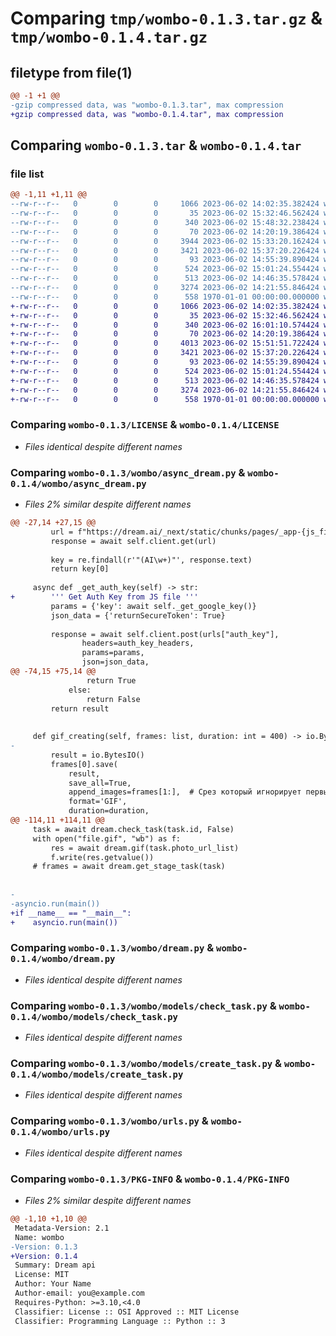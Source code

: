 # Comparing `tmp/wombo-0.1.3.tar.gz` & `tmp/wombo-0.1.4.tar.gz`

## filetype from file(1)

```diff
@@ -1 +1 @@
-gzip compressed data, was "wombo-0.1.3.tar", max compression
+gzip compressed data, was "wombo-0.1.4.tar", max compression
```

## Comparing `wombo-0.1.3.tar` & `wombo-0.1.4.tar`

### file list

```diff
@@ -1,11 +1,11 @@
--rw-r--r--   0        0        0     1066 2023-06-02 14:02:35.382424 wombo-0.1.3/LICENSE
--rw-r--r--   0        0        0       35 2023-06-02 15:32:46.562424 wombo-0.1.3/README.md
--rw-r--r--   0        0        0      340 2023-06-02 15:48:32.238424 wombo-0.1.3/pyproject.toml
--rw-r--r--   0        0        0       70 2023-06-02 14:20:19.386424 wombo-0.1.3/wombo/__init__.py
--rw-r--r--   0        0        0     3944 2023-06-02 15:33:20.162424 wombo-0.1.3/wombo/async_dream.py
--rw-r--r--   0        0        0     3421 2023-06-02 15:37:20.226424 wombo-0.1.3/wombo/dream.py
--rw-r--r--   0        0        0       93 2023-06-02 14:55:39.890424 wombo-0.1.3/wombo/models/__init__.py
--rw-r--r--   0        0        0      524 2023-06-02 15:01:24.554424 wombo-0.1.3/wombo/models/check_task.py
--rw-r--r--   0        0        0      513 2023-06-02 14:46:35.578424 wombo-0.1.3/wombo/models/create_task.py
--rw-r--r--   0        0        0     3274 2023-06-02 14:21:55.846424 wombo-0.1.3/wombo/urls.py
--rw-r--r--   0        0        0      558 1970-01-01 00:00:00.000000 wombo-0.1.3/PKG-INFO
+-rw-r--r--   0        0        0     1066 2023-06-02 14:02:35.382424 wombo-0.1.4/LICENSE
+-rw-r--r--   0        0        0       35 2023-06-02 15:32:46.562424 wombo-0.1.4/README.md
+-rw-r--r--   0        0        0      340 2023-06-02 16:01:10.574424 wombo-0.1.4/pyproject.toml
+-rw-r--r--   0        0        0       70 2023-06-02 14:20:19.386424 wombo-0.1.4/wombo/__init__.py
+-rw-r--r--   0        0        0     4013 2023-06-02 15:51:51.722424 wombo-0.1.4/wombo/async_dream.py
+-rw-r--r--   0        0        0     3421 2023-06-02 15:37:20.226424 wombo-0.1.4/wombo/dream.py
+-rw-r--r--   0        0        0       93 2023-06-02 14:55:39.890424 wombo-0.1.4/wombo/models/__init__.py
+-rw-r--r--   0        0        0      524 2023-06-02 15:01:24.554424 wombo-0.1.4/wombo/models/check_task.py
+-rw-r--r--   0        0        0      513 2023-06-02 14:46:35.578424 wombo-0.1.4/wombo/models/create_task.py
+-rw-r--r--   0        0        0     3274 2023-06-02 14:21:55.846424 wombo-0.1.4/wombo/urls.py
+-rw-r--r--   0        0        0      558 1970-01-01 00:00:00.000000 wombo-0.1.4/PKG-INFO
```

### Comparing `wombo-0.1.3/LICENSE` & `wombo-0.1.4/LICENSE`

 * *Files identical despite different names*

### Comparing `wombo-0.1.3/wombo/async_dream.py` & `wombo-0.1.4/wombo/async_dream.py`

 * *Files 2% similar despite different names*

```diff
@@ -27,14 +27,15 @@
         url = f"https://dream.ai/_next/static/chunks/pages/_app-{js_filename}.js"
         response = await self.client.get(url)
 
         key = re.findall(r'"(AI\w+)"', response.text)
         return key[0]
     
     async def _get_auth_key(self) -> str:
+        ''' Get Auth Key from JS file '''
         params = {'key': await self._get_google_key()}
         json_data = {'returnSecureToken': True}
 
         response = await self.client.post(urls["auth_key"],
 				headers=auth_key_headers,
 				params=params,
 				json=json_data,
@@ -74,15 +75,14 @@
                 return True
             else:
                 return False
         return result
 
 
     def gif_creating(self, frames: list, duration: int = 400) -> io.BytesIO:
-
         result = io.BytesIO()
         frames[0].save(
             result,
             save_all=True,
             append_images=frames[1:],  # Срез который игнорирует первый кадр.
             format='GIF',
             duration=duration, 
@@ -114,11 +114,11 @@
     task = await dream.check_task(task.id, False)
     with open("file.gif", "wb") as f:
         res = await dream.gif(task.photo_url_list)
         f.write(res.getvalue())
     # frames = await dream.get_stage_task(task)
 
 
-    
-asyncio.run(main())
+if __name__ == "__main__":  
+    asyncio.run(main())
```

### Comparing `wombo-0.1.3/wombo/dream.py` & `wombo-0.1.4/wombo/dream.py`

 * *Files identical despite different names*

### Comparing `wombo-0.1.3/wombo/models/check_task.py` & `wombo-0.1.4/wombo/models/check_task.py`

 * *Files identical despite different names*

### Comparing `wombo-0.1.3/wombo/models/create_task.py` & `wombo-0.1.4/wombo/models/create_task.py`

 * *Files identical despite different names*

### Comparing `wombo-0.1.3/wombo/urls.py` & `wombo-0.1.4/wombo/urls.py`

 * *Files identical despite different names*

### Comparing `wombo-0.1.3/PKG-INFO` & `wombo-0.1.4/PKG-INFO`

 * *Files 2% similar despite different names*

```diff
@@ -1,10 +1,10 @@
 Metadata-Version: 2.1
 Name: wombo
-Version: 0.1.3
+Version: 0.1.4
 Summary: Dream api
 License: MIT
 Author: Your Name
 Author-email: you@example.com
 Requires-Python: >=3.10,<4.0
 Classifier: License :: OSI Approved :: MIT License
 Classifier: Programming Language :: Python :: 3
```

